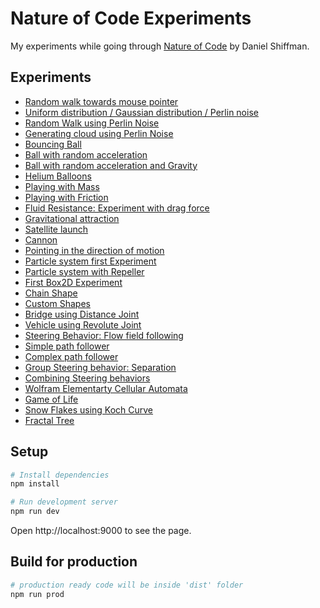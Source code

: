 # Nature of Code Experiments
My experiments while going through [Nature of Code](http://natureofcode.com) by Daniel Shiffman.

## Experiments
- [Random walk towards mouse pointer](https://aswathkk.github.io/nature-of-code/#!/0/random-walk-towards-mouse-pointer)
- [Uniform distribution / Gaussian distribution / Perlin noise](https://aswathkk.github.io/nature-of-code/#!/0/uniform-vs-normal-vs-perlin-noise)
- [Random Walk using Perlin Noise](https://aswathkk.github.io/nature-of-code/#!/0/random-walk-perlin-noise)
- [Generating cloud using Perlin Noise](https://aswathkk.github.io/nature-of-code/#!/0/clouds-using-perlin-noise)
- [Bouncing Ball](https://aswathkk.github.io/nature-of-code/#!/1/bouncing-ball)
- [Ball with random acceleration](https://aswathkk.github.io/nature-of-code/#!/1/ball-with-acceleration)
- [Ball with random acceleration and Gravity](https://aswathkk.github.io/nature-of-code/#!/1/ball-with-acceleration-and-gravity)
- [Helium Balloons](https://aswathkk.github.io/nature-of-code/#!/2/helium-balloons)
- [Playing with Mass](https://aswathkk.github.io/nature-of-code/#!/2/playing-with-mass)
- [Playing with Friction](https://aswathkk.github.io/nature-of-code/#!/2/playing-with-friction)
- [Fluid Resistance: Experiment with drag force](https://aswathkk.github.io/nature-of-code/#!/2/fluid-resistance)
- [Gravitational attraction](https://aswathkk.github.io/nature-of-code/#!/2/gravitational-attraction)
- [Satellite launch](https://aswathkk.github.io/nature-of-code/#!/2/satellite-launch)
- [Cannon](https://aswathkk.github.io/nature-of-code/#!/3/cannon)
- [Pointing in the direction of motion](https://aswathkk.github.io/nature-of-code/#!/3/pointing-in-the-direction-of-motion)
- [Particle system first Experiment](https://aswathkk.github.io/nature-of-code/#!/4/particle-system-follows-mouse)
- [Particle system with Repeller](https://aswathkk.github.io/nature-of-code/#!/4/particle-system-with-repeller)
- [First Box2D Experiment](https://aswathkk.github.io/nature-of-code/#!/5/first-box2d-experiment)
- [Chain Shape](https://aswathkk.github.io/nature-of-code/#!/5/chain-shape)
- [Custom Shapes](https://aswathkk.github.io/nature-of-code/#!/5/custom-shapes)
- [Bridge using Distance Joint](https://aswathkk.github.io/nature-of-code/#!/5/distance-joint)
- [Vehicle using Revolute Joint](https://aswathkk.github.io/nature-of-code/#!/5/revolute-joint)
- [Steering Behavior: Flow field following](https://aswathkk.github.io/nature-of-code/#!/6/flow-field-following)
- [Simple path follower](https://aswathkk.github.io/nature-of-code/#!/6/simple-path-follower)
- [Complex path follower](https://aswathkk.github.io/nature-of-code/#!/6/complex-path-follower)
- [Group Steering behavior: Separation](https://aswathkk.github.io/nature-of-code/#!/6/group-steering-behavior)
- [Combining Steering behaviors](https://aswathkk.github.io/nature-of-code/#!/6/combinig-steering-behaviors)
- [Wolfram Elementarty Cellular Automata](https://aswathkk.github.io/nature-of-code/#!/7/wolfram-elementarty-ca)
- [Game of Life](https://aswathkk.github.io/nature-of-code/#!/7/game-of-life)
- [Snow Flakes using Koch Curve](https://aswathkk.github.io/nature-of-code/#!/8/koch-curve)
- [Fractal Tree](https://aswathkk.github.io/nature-of-code/#!/8/tree)

## Setup
```sh
# Install dependencies
npm install

# Run development server
npm run dev

```
Open http://localhost:9000 to see the page.

## Build for production
```sh
# production ready code will be inside 'dist' folder
npm run prod

```

